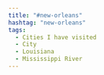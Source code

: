 ```yaml
---
title: "#new-orleans"
hashtag: "new-orleans"
tags:
  - Cities I have visited
  - City
  - Louisiana
  - Mississippi River
---
```

